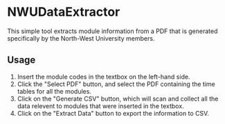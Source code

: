# NWUDataExtractor
This simple tool extracts module information from a PDF that is generated specifically by the North-West University members.

## Usage
1. Insert the module codes in the textbox on the left-hand side.
2. Click the "Select PDF" button, and select the PDF containing the time tables for all the modules.
3. Click on the "Generate CSV" button, which will scan and collect all the data relevent to modules that were inserted in the textbox.
4. Click on the "Extract Data" button to export the information to CSV.
